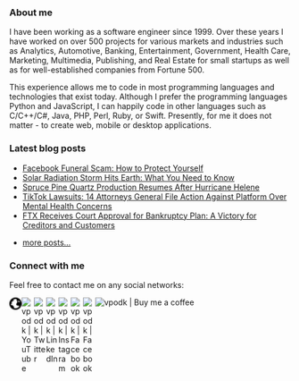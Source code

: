 ### About me

I have been working as a software engineer since 1999. Over these years I have worked on over 500 projects for various markets and industries such as Analytics, Automotive, Banking, Entertainment, Government, Health Care, Marketing, Multimedia, Publishing, and Real Estate for small startups as well as for well-established companies from Fortune 500.

This experience allows me to code in most programming languages and technologies that exist today. Although I prefer the programming languages Python and JavaScript, I can happily code in other languages such as C/C++/C#, Java, PHP, Perl, Ruby, or Swift. Presently, for me it does not matter - to create web, mobile or desktop applications.

### Latest blog posts

<!-- BLOG-POST-LIST:START -->
- [Facebook Funeral Scam: How to Protect Yourself](https://medium.com/majordigest/facebook-funeral-scam-how-to-protect-yourself-a4a1dd842a21?source=rss-22947912adc0------2)
- [Solar Radiation Storm Hits Earth: What You Need to Know](https://medium.com/majordigest/solar-radiation-storm-hits-earth-what-you-need-to-know-dbc94dacc2eb?source=rss-22947912adc0------2)
- [Spruce Pine Quartz Production Resumes After Hurricane Helene](https://medium.com/majordigest/spruce-pine-quartz-production-resumes-after-hurricane-helene-d2e29eb4af08?source=rss-22947912adc0------2)
- [TikTok Lawsuits: 14 Attorneys General File Action Against Platform Over Mental Health Concerns](https://medium.com/majordigest/tiktok-lawsuits-14-attorneys-general-file-action-against-platform-over-mental-health-concerns-efa2ddb4137c?source=rss-22947912adc0------2)
- [FTX Receives Court Approval for Bankruptcy Plan: A Victory for Creditors and Customers](https://medium.com/majordigest/ftx-receives-court-approval-for-bankruptcy-plan-a-victory-for-creditors-and-customers-9844ea7504eb?source=rss-22947912adc0------2)
<!-- BLOG-POST-LIST:END -->
- [more posts...](https://medium.com/@vpodk)

### Connect with me
Feel free to contact me on any social networks:

[<img align="left" alt="vpodk.com" width="22px" src="https://raw.githubusercontent.com/iconic/open-iconic/master/svg/globe.svg" />][website]
[<img align="left" alt="vpodk | YouTube" width="22px" src="https://cdn.jsdelivr.net/npm/simple-icons@v3/icons/youtube.svg" />][youtube]
[<img align="left" alt="vpodk | Twitter" width="22px" src="https://cdn.jsdelivr.net/npm/simple-icons@v3/icons/twitter.svg" />][twitter]
[<img align="left" alt="vpodk | LinkedIn" width="22px" src="https://cdn.jsdelivr.net/npm/simple-icons@v3/icons/linkedin.svg" />][linkedin]
[<img align="left" alt="vpodk | Instagram" width="22px" src="https://cdn.jsdelivr.net/npm/simple-icons@v3/icons/instagram.svg" />][instagram]
[<img align="left" alt="vpodk | Facebook" width="22px" src="https://cdn.jsdelivr.net/npm/simple-icons@v3/icons/facebook.svg" />][facebook]
[<img align="left" alt="vpodk | Facebook" width="22px" src="https://cdn.jsdelivr.net/npm/simple-icons@v3/icons/medium.svg" />][medium]
[<img align="left" alt="vpodk | Buy me a coffee" height="24px" src="https://cdn.buymeacoffee.com/buttons/default-yellow.png" />][buymeacoffee]
<br>

<!-- Meta data -->
[website]: https://vpodk.com
[twitter]: https://twitter.com/vpodk
[youtube]: https://youtube.com/@vpodk
[instagram]: https://instagram.com/vpodk
[linkedin]: https://linkedin.com/in/vpodk
[facebook]: https://facebook.com/vpodk
[medium]: https://medium.com/@vpodk
[buymeacoffee]: https://www.buymeacoffee.com/vpodk
